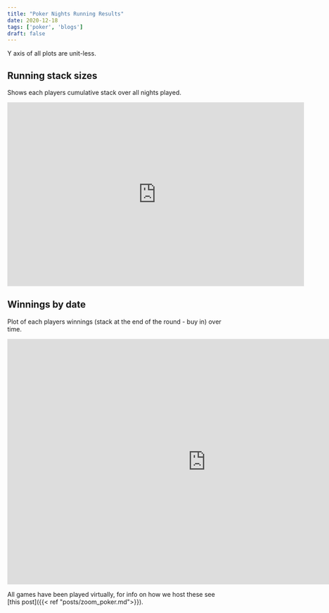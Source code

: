 ```yaml
---
title: "Poker Nights Running Results"
date: 2020-12-18
tags: ['poker', 'blogs']
draft: false
---
```


Y axis of all plots are unit-less.

## Running stack sizes

Shows each players cumulative stack over all nights played. 

<iframe width="675" height="418" seamless frameborder="0" scrolling="yes" src="https://docs.google.com/spreadsheets/d/e/2PACX-1vQ4D3Iw3wYqB1nFQhW5nLOc8wV7a1In9rTajXuaHdBhVLO1kMEEN0aegmvqcM4A2UaV-anl1f6W2XQE/pubchart?oid=243027271&amp;format=interactive"></iframe>

## Winnings by date

Plot of each players winnings (stack at the end of the round - buy in) over
time.

<iframe width="902" height="558" seamless frameborder="0" scrolling="yes" src="https://docs.google.com/spreadsheets/d/e/2PACX-1vQ4D3Iw3wYqB1nFQhW5nLOc8wV7a1In9rTajXuaHdBhVLO1kMEEN0aegmvqcM4A2UaV-anl1f6W2XQE/pubchart?oid=669943553&amp;format=interactive"></iframe>

All games have been played virtually, for info on how we host these
see [this post]({{< ref "posts/zoom_poker.md">}}).



